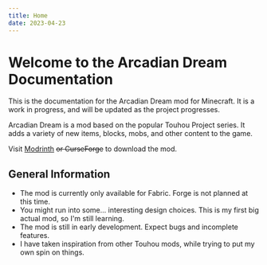 ```yaml
---
title: Home
date: 2023-04-23
---
```


# Welcome to the Arcadian Dream Documentation

This is the documentation for the Arcadian Dream mod for Minecraft. It is a work in progress, and will be updated as the project progresses.

Arcadian Dream is a mod based on the popular Touhou Project series. It adds a variety of new items, blocks, mobs, and other content to the game.

Visit [Modrinth](https://modrinth.com/mod/arcadian-dream) ~~or CurseForge~~ to download the mod.

## General Information

- The mod is currently only available for Fabric. Forge is not planned at this time.
- You might run into some... interesting design choices. This is my first big actual mod, so I'm still learning.
- The mod is still in early development. Expect bugs and incomplete features.
- I have taken inspiration from other Touhou mods, while trying to put my own spin on things.